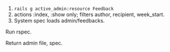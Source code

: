 1. `rails g active_admin:resource Feedback`
2. actions :index, :show only; filters author, recipient, week_start.
3. System spec loads admin/feedbacks.

Run rspec.

Return admin file, spec.